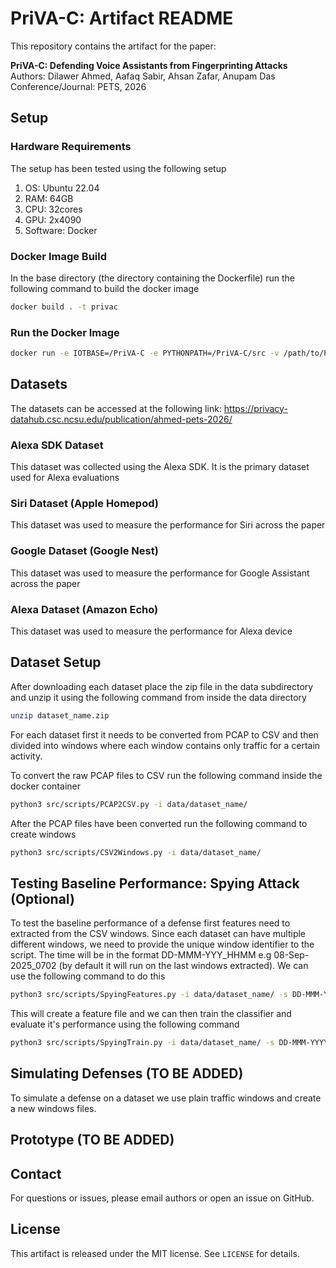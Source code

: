 # PriVA-C: Artifact README

This repository contains the artifact for the paper:

**PriVA-C: Defending Voice Assistants from Fingerprinting Attacks**  
Authors: Dilawer Ahmed, Aafaq Sabir, Ahsan Zafar, Anupam Das 
Conference/Journal: PETS, 2026

## Setup

### Hardware Requirements
The setup has been tested using the following setup

1) OS: Ubuntu 22.04
2) RAM: 64GB
3) CPU: 32cores
4) GPU: 2x4090
5) Software: Docker

### Docker Image Build

In the base directory (the directory containing the Dockerfile) run the following command to build the docker image

```bash
docker build . -t privac
```

### Run the Docker Image

```bash
docker run -e IOTBASE=/PriVA-C -e PYTHONPATH=/PriVA-C/src -v /path/to/PriVA-C:/PriVA-C -it privac bash

```

## Datasets

The datasets can be accessed at the following link: https://privacy-datahub.csc.ncsu.edu/publication/ahmed-pets-2026/

### Alexa SDK Dataset
This dataset was collected using the Alexa SDK. It is the primary dataset used for Alexa evaluations

### Siri Dataset (Apple Homepod)
This dataset was used to measure the performance for Siri across the paper

### Google Dataset (Google Nest)
This dataset was used to measure the performance for Google Assistant across the paper

### Alexa Dataset (Amazon Echo)
This dataset was used to measure the performance for Alexa device

## Dataset Setup

After downloading each dataset place the zip file in the data subdirectory and unzip it using the following command from inside the data directory

```bash
unzip dataset_name.zip
```

For each dataset first it needs to be converted from PCAP to CSV and then divided into windows where each window contains only traffic for a certain activity.

To convert the raw PCAP files to CSV run the following command inside the docker container

```bash
python3 src/scripts/PCAP2CSV.py -i data/dataset_name/
```

After the PCAP files have been converted run the following command to create windows

```bash
python3 src/scripts/CSV2Windows.py -i data/dataset_name/
```

## Testing Baseline Performance: Spying Attack (Optional)

To test the baseline performance of a defense first features need to extracted from the CSV windows. Since each dataset can have multiple different windows, we need to provide the unique window identifier to the script. The time will be in the format DD-MMM-YYY_HHMM e.g 08-Sep-2025_0702 (by default it will run on the last windows extracted). We can use the following command to do this

```bash
python3 src/scripts/SpyingFeatures.py -i data/dataset_name/ -s DD-MMM-YYYY_HHMM
```

This will create a feature file and we can then train the classifier and evaluate it's performance using the following command

```bash
python3 src/scripts/SpyingTrain.py -i data/dataset_name/ -s DD-MMM-YYYY_HHMM
```

## Simulating Defenses (TO BE ADDED)

To simulate a defense on a dataset we use plain traffic windows and create a new windows files.

## Prototype (TO BE ADDED)

## Contact
For questions or issues, please email authors or open an issue on GitHub.

## License
This artifact is released under the MIT license. See `LICENSE` for details.